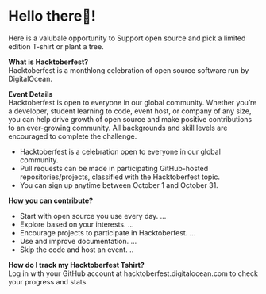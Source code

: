 <h1>Hello there👋!</h1>

Here is a valubale opportunity to Support open source and pick a limited edition T-shirt or plant a tree.

**What is Hacktoberfest?**
<br/>
Hacktoberfest is a monthlong celebration of open source software run by DigitalOcean.

**Event Details**
<br/>
Hacktoberfest is open to everyone in our global community. Whether you’re a developer, student learning to code, event host, or company of any size, you can help drive growth of open source and make positive contributions to an ever-growing community. All backgrounds and skill levels are encouraged to complete the challenge.

- Hacktoberfest is a celebration open to everyone in our global community.
- Pull requests can be made in participating GitHub-hosted repositories/projects, classified with the Hacktoberfest topic.
- You can sign up anytime between October 1 and October 31.

**How you can contribute?**
- Start with open source you use every day. ...
- Explore based on your interests. ...
- Encourage projects to participate in Hacktoberfest. ...
- Use and improve documentation. ...
- Skip the code and host an event. ..

**How do I track my Hacktoberfest Tshirt?**
<br/>
 Log in with your GitHub account at hacktoberfest.digitalocean.com to check your progress and stats.
